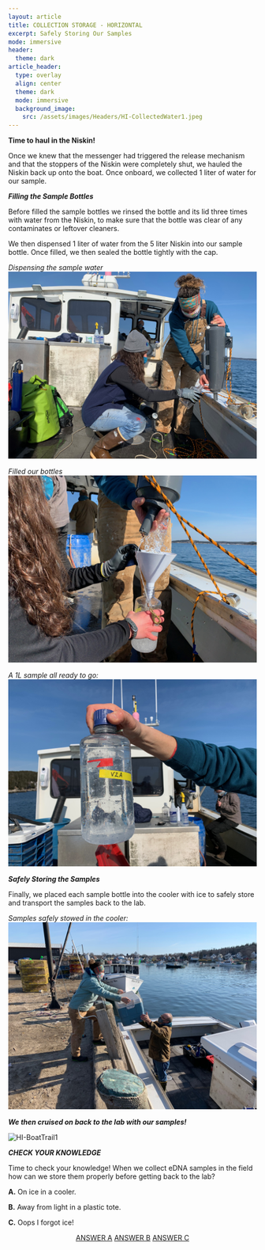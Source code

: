 ```yaml
---
layout: article
title: COLLECTION STORAGE - HORIZONTAL
excerpt: Safely Storing Our Samples
mode: immersive
header:
  theme: dark
article_header:
  type: overlay
  align: center
  theme: dark
  mode: immersive
  background_image:
    src: /assets/images/Headers/HI-CollectedWater1.jpeg
---
```


**Time to haul in the Niskin!**

Once we knew that the messenger had triggered the release mechanism and that the stoppers of the Niskin were completely shut, we hauled the Niskin back up onto the boat. Once onboard, we collected 1 liter of water for our sample. 


***Filling the Sample Bottles***

Before filled the sample bottles we rinsed the bottle and its lid three times with water from the Niskin, to make sure that the bottle was clear of any contaminates or leftover cleaners. 

We then dispensed 1 liter of water from the 5 liter Niskin into our sample bottle. Once filled, we then sealed the bottle tightly with the cap.


*Dispensing the sample water*
![HI-BottleFilling2](/assets/images/HI/HI-BottleFilling2.jpeg)  

*Filled our bottles*
![HI-BottleFilling3](/assets/images/HI/HI-BottleFilling3.jpeg) 

*A 1L sample all ready to go:*
![HI-CollectedWater1](/assets/images/HI/HI-CollectedWater1.jpeg)  



***Safely Storing the Samples***

Finally, we placed each sample bottle into the cooler with ice to safely store and transport the samples back to the lab.

*Samples safely stowed in the cooler:*
![HI-CoolerHandoff1](/assets/images/HI/HI-CoolerHandoff1.jpeg)  



***We then cruised on back to the lab with our samples!***


![HI-BoatTrail1](/assets/images/HI/HI-BoatTrail1.JPG)   




***CHECK YOUR KNOWLEDGE***

Time to check your knowledge! When we collect eDNA samples in the field how can we store them properly before getting back to the lab?

**A.** On ice in a cooler.

**B.** Away from light in a plastic tote.    

**C.** Oops I forgot ice!

<p align="center">
<a class="button button--outline-primary button--pill" href="https://maine-wodna.github.io/Filtering/FiltrationBackground">ANSWER A</a> <a class="button button--outline-primary button--pill" href="HorizontalFilteringBackground2">ANSWER B</a> <a class="button button--outline-primary button--pill" href="HorizontalFilteringBackground2">ANSWER C</a></p>